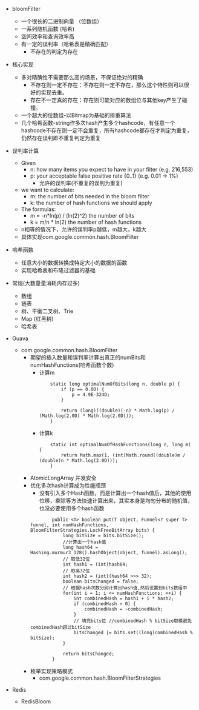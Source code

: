 - bloomFilter
    - 一个很长的二进制向量 （位数组）
    - 一系列随机函数 (哈希)
    - 空间效率和查询效率高
    - 有一定的误判率（哈希表是精确匹配）
        - 不存在的判定为存在
- 核心实现
    - 多对精确性不需要那么高的场景，不保证绝对的精确
        - 不存在则一定不存在：不存在则一定不存在，那么这个特性则可以很好的实现去重。
        - 存在不一定真的存在：存在则可能对应的数组位与其他key产生了碰撞。
    - 一个超大的位数组-以Bitmap为基础的排重算法
    - 几个哈希函数-string作多次hash产生多个hashcode，有任意一个hashcode不存在则一定不会重复，所有hashcode都存在才判定为重复，仍然存在误判即不重复判定为重复 

- 误判率计算
    - Given
        - n: how many items you expect to have in your filter (e.g. 216,553)
        - p: your acceptable false positive rate {0..1} (e.g. 0.01 → 1%)
            - 允许的误判率(不重复的误判为重复)
    - we want to calculate:
        - m: the number of bits needed in the bloom filter
        - k: the number of hash functions we should apply
    - The formulas:
        - m = -n*ln(p) / (ln(2)^2) the number of bits
        - k = m/n * ln(2) the number of hash functions
    - n相等的情况下，允许的误判率p越低，m越大，k越大    
    - 具体实现com.google.common.hash.BloomFilter

- 哈希函数
    - 任意大小的数据转换成特定大小的数据的函数
    - 实现哈希表和布隆过滤器的基础
    
- 常规(大数量量消耗内存过多)
    - 数组
    - 链表
    - 树、平衡二叉树、Trie
    - Map (红黑树)
    - 哈希表
        

- Guava     
    - com.google.common.hash.BloomFilter
        - 期望的插入数量和误判率计算出真正的numBits和numHashFunctions(哈希函数个数)
            - 计算m
                ```
                    static long optimalNumOfBits(long n, double p) {
                        if (p == 0.0D) {
                            p = 4.9E-324D;
                        }
                
                        return (long)((double)(-n) * Math.log(p) / (Math.log(2.0D) * Math.log(2.0D)));
                    }
                
                ```
            - 计算k
                ```
                    static int optimalNumOfHashFunctions(long n, long m) {
                        return Math.max(1, (int)Math.round((double)m / (double)n * Math.log(2.0D)));
                    }
                ```
        - AtomicLongArray 并发安全
        - 优化多次hash计算成为性能瓶颈
            - 没有引入多个Hash函数，而是计算出一个hash值后，其他的使用位移，乘除等方法快速计算出来，其实本身是均匀分布的随机值，也没必要使用多个hash函数
            ```
                    public <T> boolean put(T object, Funnel<? super T> funnel, int numHashFunctions, BloomFilterStrategies.LockFreeBitArray bits) {
                        long bitSize = bits.bitSize();
                        //计算出一个hash值
                        long hash64 = Hashing.murmur3_128().hashObject(object, funnel).asLong();
                        // 取低32位
                        int hash1 = (int)hash64;
                        // 取高32位
                        int hash2 = (int)(hash64 >>> 32);
                        boolean bitsChanged = false;
                        // 根据hash次数分别计算出hash值,然后设置到bits数组中
                        for(int i = 1; i <= numHashFunctions; ++i) {
                            int combinedHash = hash1 + i * hash2;
                            if (combinedHash < 0) {
                                combinedHash = ~combinedHash;
                            }
                            // 填充bits位 //combinedHash % bitSize取模避免combinedHash超过bitSize
                            bitsChanged |= bits.set((long)combinedHash % bitSize);
                        }
            
                        return bitsChanged;
                    }
            ```
        - 枚举实现策略模式
            - com.google.common.hash.BloomFilterStrategies
- Redis
    - RedisBloom
